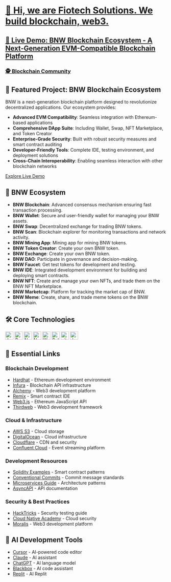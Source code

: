 <div>
  <h1>
    <a href="https://t.me/huancapital" target="_blank">
      👋 Hi, we are Fiotech Solutions. We build blockchain, web3.
    </a>
  </h1>
  <h2>
    <a href="https://evm-blockchain.fiotech.org/" target="_blank">
      🚀 Live Demo: BNW Blockchain Ecosystem - A Next-Generation EVM-Compatible Blockchain Platform
    </a>
  </h2>
  <h3>
    <a href="https://t.me/bscexchange_finance" target="_blank">
      🕵️ Blockchain Community
    </a>
  </h3>
</div>

## 🌟 Featured Project: BNW Blockchain Ecosystem

BNW is a next-generation blockchain platform designed to revolutionize decentralized applications. Our ecosystem provides:

- **Advanced EVM Compatibility**: Seamless integration with Ethereum-based applications
- **Comprehensive DApp Suite**: Including Wallet, Swap, NFT Marketplace, and Token Creator
- **Enterprise-Grade Security**: Built with robust security measures and smart contract auditing
- **Developer-Friendly Tools**: Complete IDE, testing environment, and deployment solutions
- **Cross-Chain Interoperability**: Enabling seamless interaction with other blockchain networks

[Explore Live Demo](https://evm-blockchain.fiotech.org/)

## 🧩 BNW Ecosystem

- **BNW Blockchain**: Advanced consensus mechanism ensuring fast transaction processing.
- **BNW Wallet**: Secure and user-friendly wallet for managing your BNW assets.
- **BNW Swap**: Decentralized exchange for trading BNW tokens.
- **BNW Scan**: Blockchain explorer for monitoring transactions and network activity.
- **BNW Mining App**: Mining app for mining BNW tokens.
- **BNW Token Creator**: Create your own BNW token.
- **BNW Exchange**: Create your own BNW token.
- **BNW DAO**: Participate in governance and decision-making.
- **BNW Faucet**: Get test tokens for development and testing.
- **BNW IDE**: Integrated development environment for building and deploying smart contracts.
- **BNW NFT**: Create and manage your own NFTs, and trade them on the BNW NFT Marketplace.
- **BNW Marketcap**: Platform for tracking the market cap of BNW.
- **BNW Meme**: Create, share, and trade meme tokens on the BNW blockchain.

## 🛠️ Core Technologies

<p>
 <img alt="Javascript" src="https://img.shields.io/badge/JavaScript-323330?style=for-the-badge&logo=javascript&logoColor=F7DF1E"  height="25px"/>
 <img alt="React" src="https://img.shields.io/badge/React-20232A?style=for-the-badge&logo=react&logoColor=61DAFB" height="25px"/>
 <img alt="NextJs" src="https://img.shields.io/badge/Next-black?style=for-the-badge&logo=next.js&logoColor=white" height="25px"/>
 <img alt="Nodejs" src="https://img.shields.io/badge/-Nodejs-43853d?style=flat-square&logo=Node.js&logoColor=white"  height="25px"/>
 <img alt="Web3" src="https://img.shields.io/badge/Web3.js-F16822?style=for-the-badge&logo=web3.js&logoColor=white" height="25px"/>
 <img alt="Solidity" src="https://img.shields.io/badge/Solidity-363636?style=for-the-badge&logo=solidity&logoColor=white" height="25px"/>
 <img alt="git" src="https://img.shields.io/badge/-Git-F05032?style=flat-square&logo=git&logoColor=white" height="25px"/>
 <img alt="docker" src="https://img.shields.io/badge/Docker-2496ED?style=for-the-badge&logo=docker&logoColor=white" height="25px"/>
</p>

## 🔗 Essential Links

### Blockchain Development
- [Hardhat](https://hardhat.org/) - Ethereum development environment
- [Infura](https://www.infura.io/) - Blockchain API infrastructure
- [Alchemy](https://www.alchemy.com) - Web3 development platform
- [Remix](https://remix.ethereum.org) - Smart contract IDE
- [Web3.js](https://web3js.readthedocs.io) - Ethereum JavaScript API
- [Thirdweb](https://thirdweb.com) - Web3 development framework

### Cloud & Infrastructure
- [AWS S3](https://aws.amazon.com/s3/) - Cloud storage
- [DigitalOcean](https://cloud.digitalocean.com/) - Cloud infrastructure
- [Cloudflare](https://dash.cloudflare.com) - CDN and security
- [Confluent Cloud](https://confluent.cloud) - Event streaming platform

### Development Resources
- [Solidity Examples](https://solidity-by-example.org) - Smart contract patterns
- [Conventional Commits](https://conventionalcommits.org) - Commit message standards
- [Microservices Guide](https://microservices.io) - Architecture patterns
- [AsyncAPI](https://studio.asyncapi.com) - API documentation

### Security & Best Practices
- [HackTricks](https://book.hacktricks.xyz) - Security testing guide
- [Cloud Native Academy](https://www.aquasec.com/cloud-native-academy/) - Cloud security
- [Moralis](https://moralis.io) - Web3 development platform

## 🤖 AI Development Tools
- [Cursor](https://www.cursor.com/) - AI-powered code editor
- [Claude](https://claude.ai/new) - AI assistant
- [ChatGPT](https://openai.com/chatgpt/) - AI language model
- [Blackbox](https://www.blackbox.ai/) - AI code assistant
- [Replit](https://replit.com) - AI Replit

